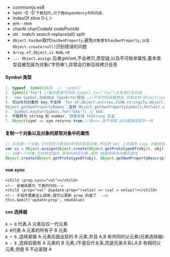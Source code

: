 - commomjs es6
- npm -S -D `下载包时,只下载dependency中的内容.`
- indexOf slice 0-i, i-
- em - rem
- charAt charCodeAt codePointAt
- str . match search replace(all) split
- `Object.hasOwn`取代`hasOwnProperty`,避免`对象重写hasOwnProperty,以及 Object.create(null)`识别错误的问题  
- `Array.of,Object.is NaN,+0`  
- `... Object.assign` 后者get/set,不会拷贝,原型链,以及不可枚举属性,基本类型会被包装为对象('字符串'),异常会打断后续拷贝任务  

#### Symbol 类型

```js
1. typeof  Symbol(42)  // 'symbol'
2. Symbol("foo") //每次都是不同的,Symbol.for("foo")会复用已有的值
3. `new Symbol,则会抛出 TypeError错误`,//不支持包装器类型,但是支持`Object(sym)`
4. 可以作为对象的 key,不支持 `for of,Object.entries,JSON.stringify,Object.keys/valus,
Object.getOwnPropertyNames`,支持`Object.getOwnPropertySymbols,Reflect.ownKeys,Object.assign,...`
5. `Symbol.keyFor(Symbol.for("kkk")) // kkk`
6. 不能转为 string 和 number,`但是支持 toString 方法`
7. Object(sym) == sym returns true.//用===.就不相等.因为数据类型不一样
```

#### 复制一个对象以及对象的原型对象中的属性

```js
// 先创建一个对象,它的原型对象指向原来的原型对象,然后把 obj 上的属性 copy 到新创建的对象上去
var cc = Object.assign(Object.create(Object.getPrototypeOf(obj)), obj);
// 创建一个对象,它的原型指向 原来的原型对象,属性 就是原来的对象的属性
Object.create(Object.getPrototypeOf(obj), Object.getOwnPropertyDescriptors(obj));
```

#### vue sync

```vue
<child :prop.sync="val"></child>
<!-- 会被拓展为 下面的代码-->
<child :prop="val" @update:prop="(value) => (val = value)"></child>
<!-- 子组件需要这么调用,就可以更新 prop 的值了  -->
this.$emit('update:prop', newValue)
```

<!-- ![sync是个语法糖](https://s1.ax1x.com/2020/07/22/UHdWM4.png) -->

#### css 选择器

`A > B` 代表,A 元素后仅一代元素  
`A B`代表 A 元素的所有子 B 元素  
`A + B` ,选择紧接 A 元素后面出现的 B 元素,并且 A,B 有共同的父元素(兄弟选择器)  
`A ~ B` ,选择前面有 A 元素的 B 元素,(不是后代关系,而是兄弟关系),A,B 有相同父元素,但是 B 不必紧随 A


